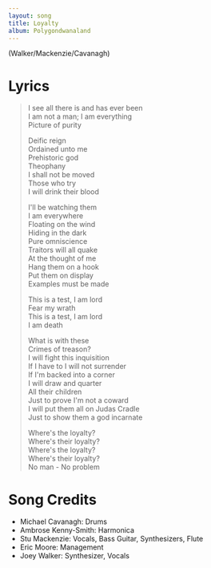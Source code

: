 ```yaml
---
layout: song
title: Loyalty
album: Polygondwanaland
---
```


(Walker/Mackenzie/Cavanagh)

# Lyrics

> I see all there is and has ever been  
> I am not a man; I am everything  
> Picture of purity  
>  
> Deific reign  
> Ordained unto me  
> Prehistoric god  
> Theophany  
> I shall not be moved  
> Those who try  
> I will drink their blood  
>  
> I'll be watching them  
> I am everywhere  
> Floating on the wind  
> Hiding in the dark  
> Pure omniscience  
> Traitors will all quake  
> At the thought of me  
> Hang them on a hook  
> Put them on display  
> Examples must be made  
>  
> This is a test, I am lord  
> Fear my wrath  
> This is a test, I am lord  
> I am death  
>  
> What is with these  
> Crimes of treason?  
> I will fight this inquisition  
> If I have to I will not surrender  
> If I'm backed into a corner  
> I will draw and quarter  
> All their children  
> Just to prove I'm not a coward  
> I will put them all on Judas Cradle  
> Just to show them a god incarnate  
>  
> Where's the loyalty?  
> Where's their loyalty?  
> Where's the loyalty?  
> Where's their loyalty?  
> No man - No problem  

# Song Credits

* Michael Cavanagh: Drums
* Ambrose Kenny-Smith: Harmonica
* Stu Mackenzie: Vocals, Bass Guitar, Synthesizers, Flute
* Eric Moore: Management
* Joey Walker: Synthesizer, Vocals
